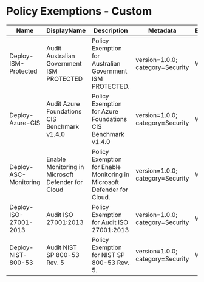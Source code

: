 # Policy Exemptions - Custom

Name | DisplayName | Description | Metadata | ExemptionCategory | ExpiresOn | AssignmentScopeValidation | PolicyAssignmentId
---- | ----------- | ----------- | -------- | ----------------- | --------- | ------------------------- | ------------------
Deploy-ISM-Protected | Audit Australian Government ISM PROTECTED | Policy Exemption for Australian Government ISM PROTECTED. | version=1.0.0; category=Security | Waiver            | 2025-12-31 | Default                   | /providers/microsoft.management/managementgroups/mg-alz-landingzones/providers/microsoft.authorization/policyassignments/deploy-ism-protected
Deploy-Azure-CIS | Audit Azure Foundations CIS Benchmark v1.4.0 | Policy Exemption for Azure Foundations CIS Benchmark v1.4.0 | version=1.0.0; category=Security | Waiver            | 2025-12-31 | Default                   | /providers/microsoft.management/managementgroups/mg-alz-landingzones/providers/microsoft.authorization/policyassignments/deploy-azure-cis
Deploy-ASC-Monitoring | Enable Monitoring in Microsoft Defender for Cloud | Policy Exemption for Enable Monitoring in Microsoft Defender for Cloud. | version=1.0.0; category=Security | Waiver            | 2025-12-31 | Default                   | /providers/microsoft.management/managementgroups/mg-alz/providers/microsoft.authorization/policyassignments/deploy-asc-monitoring
Deploy-ISO-27001-2013 | Audit ISO 27001:2013 | Policy Exemption for Audit ISO 27001:2013 | version=1.0.0; category=Security | Waiver            | 2025-12-31 | Default                   | /providers/microsoft.management/managementgroups/mg-alz-landingzones/providers/microsoft.authorization/policyassignments/deploy-iso-27001-2013
Deploy-NIST-800-53 | Audit NIST SP 800-53 Rev. 5 | Policy Exemption for NIST SP 800-53 Rev. 5. | version=1.0.0; category=Security | Waiver            | 2025-12-31 | Default                   | /providers/microsoft.management/managementgroups/mg-alz-landingzones/providers/microsoft.authorization/policyassignments/deploy-nist-800-53
